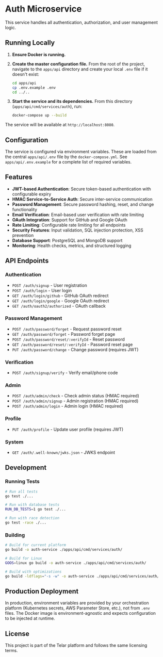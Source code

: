 # Auth Microservice

This service handles all authentication, authorization, and user management logic.

## Running Locally

1. **Ensure Docker is running.**

2. **Create the master configuration file.** From the root of the project, navigate to the `apps/api` directory and create your local `.env` file if it doesn't exist:
   ```bash
   cd apps/api
   cp .env.example .env
   cd ../..
   ```

3. **Start the service and its dependencies.** From this directory (`apps/api/cmd/services/auth`), run:
   ```bash
   docker-compose up --build
   ```

The service will be available at `http://localhost:8080`.

## Configuration

The service is configured via environment variables. These are loaded from the central `apps/api/.env` file by the `docker-compose.yml`. See `apps/api/.env.example` for a complete list of required variables.

## Features

- **JWT-based Authentication**: Secure token-based authentication with configurable expiry
- **HMAC Service-to-Service Auth**: Secure inter-service communication
- **Password Management**: Secure password hashing, reset, and change functionality
- **Email Verification**: Email-based user verification with rate limiting
- **OAuth Integration**: Support for GitHub and Google OAuth
- **Rate Limiting**: Configurable rate limiting for all endpoints
- **Security Features**: Input validation, SQL injection protection, XSS prevention
- **Database Support**: PostgreSQL and MongoDB support
- **Monitoring**: Health checks, metrics, and structured logging

## API Endpoints

### Authentication
- `POST /auth/signup` - User registration
- `POST /auth/login` - User login
- `GET /auth/login/github` - GitHub OAuth redirect
- `GET /auth/login/google` - Google OAuth redirect
- `GET /auth/oauth2/authorized` - OAuth callback

### Password Management
- `POST /auth/password/forget` - Request password reset
- `GET /auth/password/forget` - Password forget page
- `POST /auth/password/reset/:verifyId` - Reset password
- `GET /auth/password/reset/:verifyId` - Password reset page
- `PUT /auth/password/change` - Change password (requires JWT)

### Verification
- `POST /auth/signup/verify` - Verify email/phone code

### Admin
- `POST /auth/admin/check` - Check admin status (HMAC required)
- `POST /auth/admin/signup` - Admin registration (HMAC required)
- `POST /auth/admin/login` - Admin login (HMAC required)

### Profile
- `PUT /auth/profile` - Update user profile (requires JWT)

### System
- `GET /auth/.well-known/jwks.json` - JWKS endpoint

## Development

### Running Tests

```bash
# Run all tests
go test ./...

# Run with database tests
RUN_DB_TESTS=1 go test ./...

# Run with race detection
go test -race ./...
```

### Building

```bash
# Build for current platform
go build -o auth-service ./apps/api/cmd/services/auth/

# Build for Linux
GOOS=linux go build -o auth-service ./apps/api/cmd/services/auth/

# Build with optimizations
go build -ldflags="-s -w" -o auth-service ./apps/api/cmd/services/auth/
```

## Production Deployment

In production, environment variables are provided by your orchestration platform (Kubernetes secrets, AWS Parameter Store, etc.), not from `.env` files. The Docker image is environment-agnostic and expects configuration to be injected at runtime.

## License

This project is part of the Telar platform and follows the same licensing terms.
